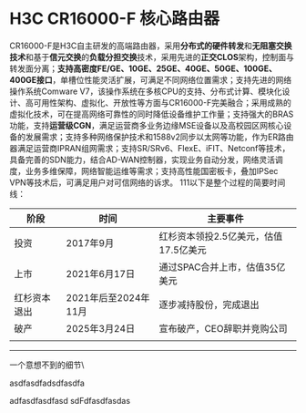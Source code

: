 # H3C CR16000-F 核心路由器
CR16000-F是H3C自主研发的高端路由器，采用**分布式的硬件转发**和**无阻塞交换技术**和基于**信元交换**的**负载分担交换**技术，采用先进的**正交CLOS**架构，控制面与转发面分离；**支持高密度FE/GE、10GE、25GE、40GE、50GE、100GE、400GE接口**，单槽位性能灵活扩展，可满足不同网络位置需求；支持先进的网络操作系统Comware V7，该操作系统在多核CPU的支持、分布式计算、模块化设计、高可用性架构、虚拟化、开放性等方面与CR16000-F完美融合；采用成熟的虚拟化技术，可在提高网络可靠性的同时降低设备维护工作量；支持强大的BRAS功能，支持**运营级CGN**，满足运营商多业务边缘MSE设备以及高校园区网核心设备的发展需求；支持多种网络保护技术和1588v2同步以太网等功能，作为ER路由器满足运营商IPRAN组网需求；支持SR/SRv6、FlexE、iFIT、Netconf等技术，具备完善的SDN能力，结合AD-WAN控制器，实现业务自动分发，网络灵活调度，业务多维保障，网络智能运维等需求；支持高性能国密板卡，叠加IPSec VPN等技术后，可满足用户对可信网络的诉求。
111以下是整个过程的简要时间线：

| 阶段     | 时间              | 主要事件                   |
| ------ | --------------- | ---------------------- |
| 投资     | 2017年9月         | 红杉资本领投2.5亿美元，估值17.5亿美元 |
| 上市     | 2021年6月17日      | 通过SPAC合并上市，估值35亿美元     |
| 红杉资本退出 | 2021年后至2024年11月 | 逐步减持股份，完成退出            |
| 破产     | 2025年3月24日      | 宣布破产，CEO辞职并竞购公司        |
|        |                 |                        |

---

一个意想不到的细节\



asdfasdfadsdfasdfa

adfasdfasdfasd
sdFdfasdfasdas